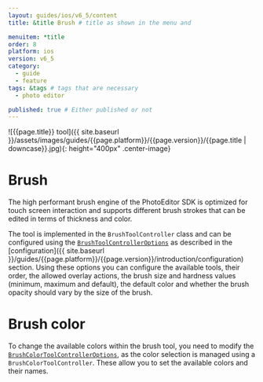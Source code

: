 ```yaml
---
layout: guides/ios/v6_5/content
title: &title Brush # title as shown in the menu and 

menuitem: *title
order: 8
platform: ios
version: v6_5
category: 
  - guide
  - feature
tags: &tags # tags that are necessary
  - photo editor

published: true # Either published or not 
---
```


![{{page.title}} tool]({{ site.baseurl }}/assets/images/guides/{{page.platform}}/{{page.version}}/{{page.title | downcase}}.jpg){: height="400px" .center-image}

# Brush

The high performant brush engine of the PhotoEditor SDK is optimized for touch screen interaction and supports different brush strokes that can be edited in terms of thickness and color.

The tool is implemented in the `BrushToolController` class and can be configured using the [`BrushToolControllerOptions`](https://static.photoeditorsdk.com/docs/ios/Classes/BrushColorToolControllerOptions.html) as described in the [configuration]({{ site.baseurl }}/guides/{{page.platform}}/{{page.version}}/introduction/configuration) section. Using these options you can configure the available tools, their order, the allowed overlay actions, the brush size and hardness values (minimum, maximum and default), the default color and whether the brush opacity should vary by the size of the brush.

# Brush color

To change the available colors within the brush tool, you need to modify the [`BrushColorToolControllerOptions`](https://static.photoeditorsdk.com/docs/ios/Classes/BrushColorToolControllerOptions.html), as the color selection is managed using a `BrushColorToolController`. These allow you to set the available colors and their names.
